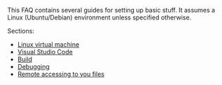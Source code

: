 This FAQ contains several guides for setting up basic stuff.
It assumes a Linux (Ubuntu/Debian) environment unless specified otherwise.

Sections:
- [Linux virtual machine](vm.md)
- [Visual Studio Code](vscode.md)
- [Build](build.md)
- [Debugging](debugging.md)
- [Remote accessing to you files](remote_files.md)
